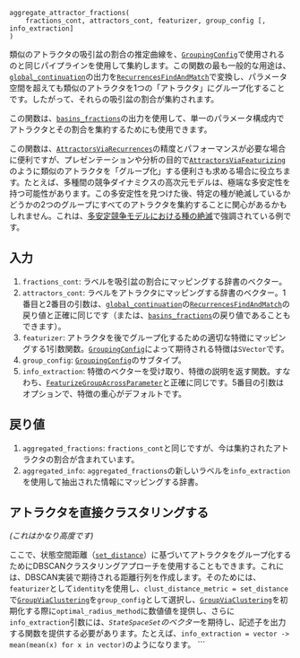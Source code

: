 ```
aggregate_attractor_fractions(
    fractions_cont, attractors_cont, featurizer, group_config [, info_extraction]
)
```

類似のアトラクタの吸引盆の割合の推定曲線を、[`GroupingConfig`](@ref)で使用されるのと同じパイプラインを使用して集約します。この関数の最も一般的な用途は、[`global_continuation`](@ref)の出力を[`RecurrencesFindAndMatch`](@ref)で変換し、パラメータ空間を超えても類似のアトラクタを1つの「アトラクタ」にグループ化することです。したがって、それらの吸引盆の割合が集約されます。

この関数は、[`basins_fractions`](@ref)の出力を使用して、単一のパラメータ構成内でアトラクタとその割合を集約するためにも使用できます。

この関数は、[`AttractorsViaRecurrences`](@ref)の精度とパフォーマンスが必要な場合に便利ですが、プレゼンテーションや分析の目的で[`AttractorsViaFeaturizing`](@ref)のように類似のアトラクタを「グループ化」する便利さも求める場合に役立ちます。たとえば、多種間の競争ダイナミクスの高次元モデルは、極端な多安定性を持つ可能性があります。この多安定性を見つけた後、特定の種が絶滅しているかどうかの2つのグループにすべてのアトラクタを集約することに関心があるかもしれません。これは、[多安定競争モデルにおける種の絶滅](@ref)で強調されている例です。

## 入力

1. `fractions_cont`: ラベルを吸引盆の割合にマッピングする辞書のベクター。
2. `attractors_cont`: ラベルをアトラクタにマッピングする辞書のベクター。1番目と2番目の引数は、[`global_continuation`](@ref)の[`RecurrencesFindAndMatch`](@ref)の戻り値と正確に同じです（または、[`basins_fractions`](@ref)の戻り値であることもできます）。
3. `featurizer`: アトラクタを後でグループ化するための適切な特徴にマッピングする1引数関数。[`GroupingConfig`](@ref)によって期待される特徴は`SVector`です。
4. `group_config`: [`GroupingConfig`](@ref)のサブタイプ。
5. `info_extraction`: 特徴のベクターを受け取り、特徴の説明を返す関数。すなわち、[`FeaturizeGroupAcrossParameter`](@ref)と正確に同じです。5番目の引数はオプションで、特徴の重心がデフォルトです。

## 戻り値

1. `aggregated_fractions`: `fractions_cont`と同じですが、今は集約されたアトラクタの割合が含まれています。
2. `aggregated_info`: `aggregated_fractions`の新しいラベルを`info_extraction`を使用して抽出された情報にマッピングする辞書。

## アトラクタを直接クラスタリングする

*(これはかなり高度です)*

ここで、状態空間距離（[`set_distance`](@ref)）に基づいてアトラクタをグループ化するためにDBSCANクラスタリングアプローチを使用することもできます。これには、DBSCAN実装で期待される距離行列を作成します。そのためには、`featurizer`として`identity`を使用し、`clust_distance_metric = set_distance`で[`GroupViaClustering`](@ref)を`group_config`として選択し、[`GroupViaClustering`](@ref)を初期化する際に`optimal_radius_method`に数値値を提供し、さらに`info_extraction`引数には、*`StateSpaceSet`のベクター*を期待し、記述子を出力する関数を提供する必要があります。たとえば、`info_extraction = vector -> mean(mean(x) for x in vector)`のようになります。 ```
